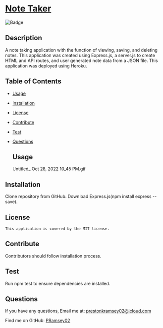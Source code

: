 
  #  [Note Taker](https://young-mountain-21335.herokuapp.com/)
  ![Badge](https://img.shields.io/badge/License-MIT-blue.svg)
  ## Description
  A note taking application with the function of viewing, saving, and deleting notes. This application was created using Express.js, a server.js to create HTML and API routes, and user generated note data from a JSON file. This application was deployed using Heroku.

## Table of Contents
- [Usage](#usage)
- [Installation](#installation)
- [License](#license)
- [Contribute](#contribute)
- [Test](#test)
- [Questions](#questions)

  ## Usage
  Untitled_ Oct 28, 2022 10_45 PM.gif
 
## Installation
  Clone repository from GitHub. Download Express.js(npm install express --save).
## License
    This application is covered by the MIT license.

## Contribute
  Contributors should follow installation process.

## Test
  Run npm test to ensure dependencies are installed.

## Questions
If you have any questions, Email me at: prestonkramsey02@icloud.com 
  
  Find me on GitHub: [PRamsey02](https://github.com/PRamsey02)   
